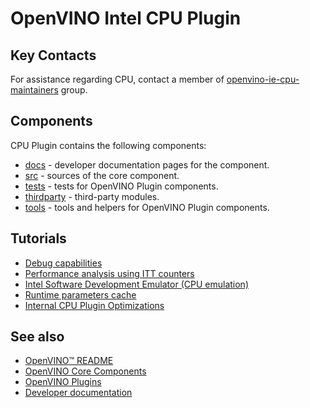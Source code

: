 # OpenVINO Intel CPU Plugin

## Key Contacts

For assistance regarding CPU, contact a member of [openvino-ie-cpu-maintainers](https://github.com/orgs/openvinotoolkit/teams/openvino-ie-cpu-maintainers) group.

## Components

CPU Plugin contains the following components:

* [docs](./docs/) - developer documentation pages for the component.
* [src](./src/) - sources of the core component.
* [tests](./tests/) - tests for OpenVINO Plugin components.
* [thirdparty](./thirdparty/) - third-party modules.
* [tools](./tools/) - tools and helpers for OpenVINO Plugin components.

## Tutorials

* [Debug capabilities](./docs/debug_capabilities.md)
* [Performance analysis using ITT counters](./docs/performance_analysis_ITT_counters.md)
* [Intel Software Development Emulator (CPU emulation)](./docs/cpu_emulation.md)
* [Runtime parameters cache](./docs/runtime_parameters_cache.md)
* [Internal CPU Plugin Optimizations](./docs/internal_cpu_plugin_optimization.md)

## See also

 * [OpenVINO™ README](../../../README.md)
 * [OpenVINO Core Components](../../README.md)
 * [OpenVINO Plugins](../README.md)
 * [Developer documentation](../../../docs/dev/index.md)